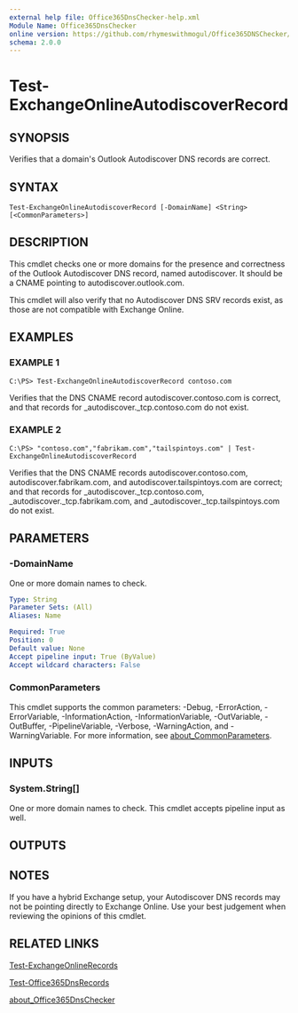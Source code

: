```yaml
---
external help file: Office365DnsChecker-help.xml
Module Name: Office365DnsChecker
online version: https://github.com/rhymeswithmogul/Office365DNSChecker/blob/main/man/en-US/Test-ExchangeOnlineAutodiscoverRecord.md
schema: 2.0.0
---
```


# Test-ExchangeOnlineAutodiscoverRecord

## SYNOPSIS
Verifies that a domain's Outlook Autodiscover DNS records are correct.

## SYNTAX

```
Test-ExchangeOnlineAutodiscoverRecord [-DomainName] <String> [<CommonParameters>]
```

## DESCRIPTION
This cmdlet checks one or more domains for the presence and correctness of the Outlook Autodiscover DNS record, named autodiscover. 
It should be a CNAME pointing to autodiscover.outlook.com.

This cmdlet will also verify that no Autodiscover DNS SRV records exist, as those are not compatible with Exchange Online.

## EXAMPLES

### EXAMPLE 1
```
C:\PS> Test-ExchangeOnlineAutodiscoverRecord contoso.com
```

Verifies that the DNS CNAME record autodiscover.contoso.com is correct, and that records for _autodiscover._tcp.contoso.com do not exist.

### EXAMPLE 2
```
C:\PS> "contoso.com","fabrikam.com","tailspintoys.com" | Test-ExchangeOnlineAutodiscoverRecord
```

Verifies that the DNS CNAME records autodiscover.contoso.com, autodiscover.fabrikam.com, and autodiscover.tailspintoys.com are correct; and that records for _autodiscover._tcp.contoso.com, _autodiscover._tcp.fabrikam.com, and _autodiscover._tcp.tailspintoys.com do not exist.

## PARAMETERS

### -DomainName
One or more domain names to check.

```yaml
Type: String
Parameter Sets: (All)
Aliases: Name

Required: True
Position: 0
Default value: None
Accept pipeline input: True (ByValue)
Accept wildcard characters: False
```

### CommonParameters
This cmdlet supports the common parameters: -Debug, -ErrorAction, -ErrorVariable, -InformationAction, -InformationVariable, -OutVariable, -OutBuffer, -PipelineVariable, -Verbose, -WarningAction, and -WarningVariable. For more information, see [about_CommonParameters](http://go.microsoft.com/fwlink/?LinkID=113216).

## INPUTS

### System.String[]
One or more domain names to check. 
This cmdlet accepts pipeline input as well.

## OUTPUTS

## NOTES
If you have a hybrid Exchange setup, your Autodiscover DNS records may not be pointing directly to Exchange Online.  Use your best judgement when reviewing the opinions of this cmdlet.

## RELATED LINKS

[Test-ExchangeOnlineRecords]()

[Test-Office365DnsRecords]()

[about_Office365DnsChecker]()

